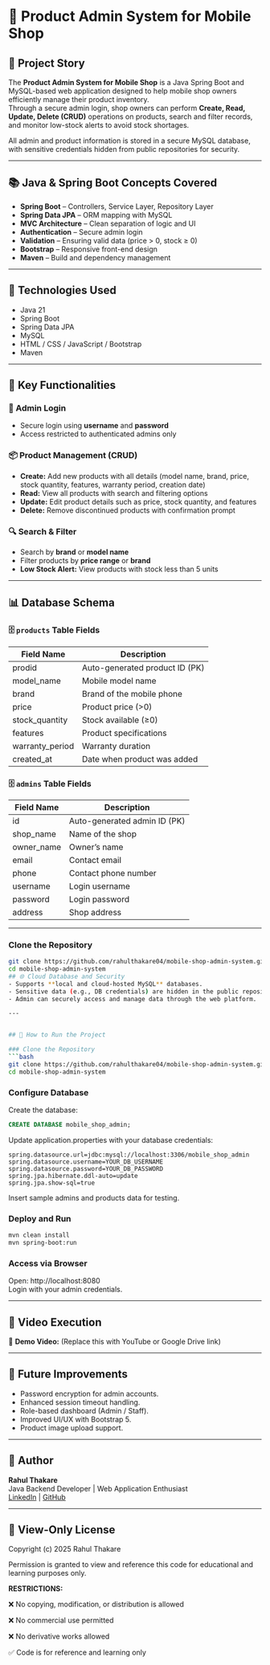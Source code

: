 # 📱 Product Admin System for Mobile Shop

## 📅 Project Story
The **Product Admin System for Mobile Shop** is a Java Spring Boot and MySQL-based web application designed to help mobile shop owners efficiently manage their product inventory.  
Through a secure admin login, shop owners can perform **Create, Read, Update, Delete (CRUD)** operations on products, search and filter records, and monitor low-stock alerts to avoid stock shortages.  

All admin and product information is stored in a secure MySQL database, with sensitive credentials hidden from public repositories for security.

---

## 📚 Java & Spring Boot Concepts Covered
- **Spring Boot** – Controllers, Service Layer, Repository Layer  
- **Spring Data JPA** – ORM mapping with MySQL  
- **MVC Architecture** – Clean separation of logic and UI  
- **Authentication** – Secure admin login  
- **Validation** – Ensuring valid data (price > 0, stock ≥ 0)  
- **Bootstrap** – Responsive front-end design  
- **Maven** – Build and dependency management  

---

## 🔧 Technologies Used
- Java 21
- Spring Boot
- Spring Data JPA
- MySQL
- HTML / CSS / JavaScript / Bootstrap
- Maven

---

## 📌 Key Functionalities
### 📝 Admin Login
- Secure login using **username** and **password**
- Access restricted to authenticated admins only

### 📦 Product Management (CRUD)
- **Create:** Add new products with all details (model name, brand, price, stock quantity, features, warranty period, creation date)
- **Read:** View all products with search and filtering options
- **Update:** Edit product details such as price, stock quantity, and features
- **Delete:** Remove discontinued products with confirmation prompt

### 🔍 Search & Filter
- Search by **brand** or **model name**
- Filter products by **price range** or **brand**
- **Low Stock Alert:** View products with stock less than 5 units

---

## 📊 Database Schema
### 🗄 `products` Table Fields
| Field Name       | Description                              |
|------------------|------------------------------------------|
| prodid           | Auto-generated product ID (PK)           |
| model_name       | Mobile model name                        |
| brand            | Brand of the mobile phone                |
| price            | Product price (>0)                       |
| stock_quantity   | Stock available (≥0)                     |
| features         | Product specifications                   |
| warranty_period  | Warranty duration                        |
| created_at       | Date when product was added              |

### 🗄 `admins` Table Fields
| Field Name  | Description                                  |
|-------------|----------------------------------------------|
| id          | Auto-generated admin ID (PK)                 |
| shop_name   | Name of the shop                             |
| owner_name  | Owner’s name                                 |
| email       | Contact email                                |
| phone       | Contact phone number                         |
| username    | Login username                               |
| password    | Login password                               |
| address     | Shop address                                 |

---

### Clone the Repository
```bash
git clone https://github.com/rahulthakare04/mobile-shop-admin-system.git
cd mobile-shop-admin-system
## 🌐 Cloud Database and Security
- Supports **local and cloud-hosted MySQL** databases.
- Sensitive data (e.g., DB credentials) are hidden in the public repository.
- Admin can securely access and manage data through the web platform.

---


## 🌄 How to Run the Project

### Clone the Repository
```bash
git clone https://github.com/rahulthakare04/mobile-shop-admin-system.git
cd mobile-shop-admin-system
```

### Configure Database
Create the database:

```sql
CREATE DATABASE mobile_shop_admin;
```

Update application.properties with your database credentials:

```properties
spring.datasource.url=jdbc:mysql://localhost:3306/mobile_shop_admin
spring.datasource.username=YOUR_DB_USERNAME
spring.datasource.password=YOUR_DB_PASSWORD
spring.jpa.hibernate.ddl-auto=update
spring.jpa.show-sql=true
```

Insert sample admins and products data for testing.

### Deploy and Run
```bash
mvn clean install
mvn spring-boot:run
```

### Access via Browser
Open: http://localhost:8080  
Login with your admin credentials.

---

## 📸 Video Execution
🎥 **Demo Video:** (Replace this with YouTube or Google Drive link)

---

## 🚀 Future Improvements
- Password encryption for admin accounts.
- Enhanced session timeout handling.
- Role-based dashboard (Admin / Staff).
- Improved UI/UX with Bootstrap 5.
- Product image upload support.

---

## 👥 Author
**Rahul Thakare**  
Java Backend Developer | Web Application Enthusiast  
[LinkedIn](https://linkedin.com/in/rahulthakare) | [GitHub](https://github.com/rahulthakare04)

---

## 📜 View-Only License
Copyright (c) 2025 Rahul Thakare

Permission is granted to view and reference this code for educational and learning purposes only.

**RESTRICTIONS:**

❌ No copying, modification, or distribution is allowed

❌ No commercial use permitted

❌ No derivative works allowed

✅ Code is for reference and learning only
